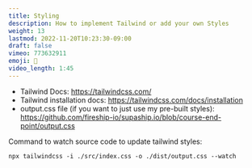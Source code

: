 ```yaml
---
title: Styling
description: How to implement Tailwind or add your own Styles
weight: 13
lastmod: 2022-11-20T10:23:30-09:00
draft: false
vimeo: 773632911
emoji: 💅
video_length: 1:45
---
```



- Tailwind Docs: https://tailwindcss.com/
- Tailwind installation docs: https://tailwindcss.com/docs/installation
- output.css file (if you want to just use my pre-built styles): https://github.com/fireship-io/supaship.io/blob/course-end-point/output.css

Command to watch source code to update tailwind styles:

```terminal
npx tailwindcss -i ./src/index.css -o ./dist/output.css --watch
```

